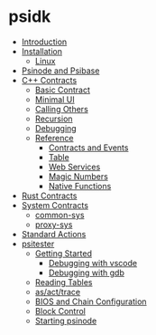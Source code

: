 # psidk

- [Introduction](README.md)
- [Installation]()
  - [Linux](linux.md)
- [Psinode and Psibase](psibase/README.md)
- [C++ Contracts]()
  - [Basic Contract](cpp-contract/basic/README.md)
  - [Minimal UI](cpp-contract/minimal-ui/README.md)
  - [Calling Others](cpp-contract/calling/README.md)
  - [Recursion]()
  - [Debugging]()
  - [Reference]()
    - [Contracts and Events](cpp-contract/reference/contracts-events.md)
    - [Table](cpp-contract/reference/table.md)
    - [Web Services](cpp-contract/reference/web-services.md)
    - [Magic Numbers](cpp-contract/reference/magic-numbers.md)
    - [Native Functions](cpp-contract/reference/native-functions.md)
- [Rust Contracts]()
- [System Contracts]()
  - [common-sys](system-contract/common-sys.md)
  - [proxy-sys](system-contract/proxy-sys.md)
- [Standard Actions](standards/actions.md)
- [psitester]()
  - [Getting Started]()
    - [Debugging with vscode]()
    - [Debugging with gdb]()
  - [Reading Tables]()
  - [as/act/trace]()
  - [BIOS and Chain Configuration]()
  - [Block Control]()
  - [Starting psinode]()
